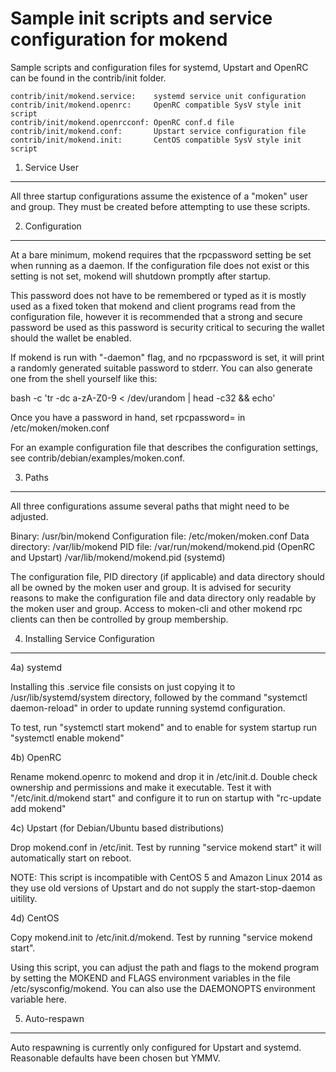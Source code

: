 Sample init scripts and service configuration for mokend
==========================================================

Sample scripts and configuration files for systemd, Upstart and OpenRC
can be found in the contrib/init folder.

    contrib/init/mokend.service:    systemd service unit configuration
    contrib/init/mokend.openrc:     OpenRC compatible SysV style init script
    contrib/init/mokend.openrcconf: OpenRC conf.d file
    contrib/init/mokend.conf:       Upstart service configuration file
    contrib/init/mokend.init:       CentOS compatible SysV style init script

1. Service User
---------------------------------

All three startup configurations assume the existence of a "moken" user
and group.  They must be created before attempting to use these scripts.

2. Configuration
---------------------------------

At a bare minimum, mokend requires that the rpcpassword setting be set
when running as a daemon.  If the configuration file does not exist or this
setting is not set, mokend will shutdown promptly after startup.

This password does not have to be remembered or typed as it is mostly used
as a fixed token that mokend and client programs read from the configuration
file, however it is recommended that a strong and secure password be used
as this password is security critical to securing the wallet should the
wallet be enabled.

If mokend is run with "-daemon" flag, and no rpcpassword is set, it will
print a randomly generated suitable password to stderr.  You can also
generate one from the shell yourself like this:

bash -c 'tr -dc a-zA-Z0-9 < /dev/urandom | head -c32 && echo'

Once you have a password in hand, set rpcpassword= in /etc/moken/moken.conf

For an example configuration file that describes the configuration settings,
see contrib/debian/examples/moken.conf.

3. Paths
---------------------------------

All three configurations assume several paths that might need to be adjusted.

Binary:              /usr/bin/mokend
Configuration file:  /etc/moken/moken.conf
Data directory:      /var/lib/mokend
PID file:            /var/run/mokend/mokend.pid (OpenRC and Upstart)
                     /var/lib/mokend/mokend.pid (systemd)

The configuration file, PID directory (if applicable) and data directory
should all be owned by the moken user and group.  It is advised for security
reasons to make the configuration file and data directory only readable by the
moken user and group.  Access to moken-cli and other mokend rpc clients
can then be controlled by group membership.

4. Installing Service Configuration
-----------------------------------

4a) systemd

Installing this .service file consists on just copying it to
/usr/lib/systemd/system directory, followed by the command
"systemctl daemon-reload" in order to update running systemd configuration.

To test, run "systemctl start mokend" and to enable for system startup run
"systemctl enable mokend"

4b) OpenRC

Rename mokend.openrc to mokend and drop it in /etc/init.d.  Double
check ownership and permissions and make it executable.  Test it with
"/etc/init.d/mokend start" and configure it to run on startup with
"rc-update add mokend"

4c) Upstart (for Debian/Ubuntu based distributions)

Drop mokend.conf in /etc/init.  Test by running "service mokend start"
it will automatically start on reboot.

NOTE: This script is incompatible with CentOS 5 and Amazon Linux 2014 as they
use old versions of Upstart and do not supply the start-stop-daemon uitility.

4d) CentOS

Copy mokend.init to /etc/init.d/mokend. Test by running "service mokend start".

Using this script, you can adjust the path and flags to the mokend program by
setting the MOKEND and FLAGS environment variables in the file
/etc/sysconfig/mokend. You can also use the DAEMONOPTS environment variable here.

5. Auto-respawn
-----------------------------------

Auto respawning is currently only configured for Upstart and systemd.
Reasonable defaults have been chosen but YMMV.
